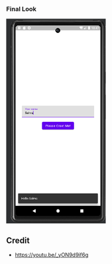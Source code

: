 ### Final Look
![experiment4-screenshot](https://github.com/SalmaKHD/AndroidStudioProjects/blob/main/JepackCompose/composables/Experiment4/experiment4-screenshot.PNG?raw=true)
## Credit
- https://youtu.be/_yON9d9if6g
